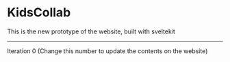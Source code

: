 # KidsCollab

This is the new prototype of the website, built with sveltekit


---
Iteration 0 (Change this number to update the contents on the website)

